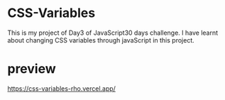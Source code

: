 # CSS-Variables
This is my project of Day3 of JavaScript30 days challenge. I have learnt about changing CSS variables through javaScript in this project.
# preview
https://css-variables-rho.vercel.app/
